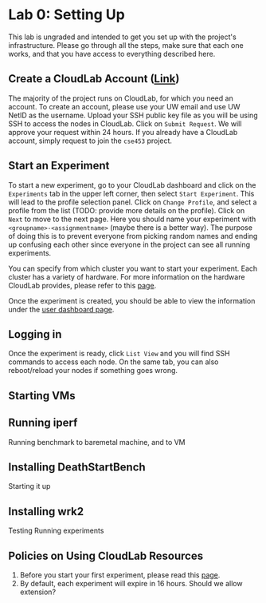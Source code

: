 # Lab 0: Setting Up

This lab is ungraded and intended to get you set up with the project's
infrastructure. Please go through all the steps, make sure that each
one works, and that you have access to everything described here.

## Create a CloudLab Account ([Link](https://www.cloudlab.us/signup.php?pid=cse453))

The majority of the project runs on CloudLab, for which you need an
account. To create an account, please use your UW email and use UW
NetID as the username. Upload your SSH public key file as you will be
using SSH to access the nodes in CloudLab. Click on `Submit
Request`. We will approve your request within 24 hours. If you already
have a CloudLab account, simply request to join the `cse453` project.

## Start an Experiment

To start a new experiment, go to your CloudLab dashboard and click on
the `Experiments` tab in the upper left corner, then select `Start
Experiment`.  This will lead to the profile selection panel. Click on
`Change Profile`, and select a profile from the list (TODO: provide
more details on the profile). Click on `Next` to move to the next
page.  Here you should name your experiment with
`<groupname>-<assignmentname>` (maybe there is a better way). The
purpose of doing this is to prevent everyone from picking random names
and ending up confusing each other since everyone in the project can
see all running experiments.

You can specify from which cluster you want to start your
experiment. Each cluster has a variety of hardware. For more
information on the hardware CloudLab provides, please refer to this
[page](http://docs.cloudlab.us/hardware.html).

Once the experiment is created, you should be able to view the
information under the [user dashboard
page](https://www.cloudlab.us/user-dashboard.php).

## Logging in 

Once the experiment is ready, click `List View` and you will find SSH
commands to access each node. On the same tab, you can also
reboot/reload your nodes if something goes wrong.

## Starting VMs

## Running iperf

Running benchmark to baremetal machine, and to VM

## Installing DeathStartBench

Starting it up

## Installing wrk2 

Testing
Running experiments

## Policies on Using CloudLab Resources

1. Before you start your first experiment, please read this [page](https://cloudlab.us/aup.php). 
2. By default, each experiment will expire in 16 hours. Should we allow extension?
